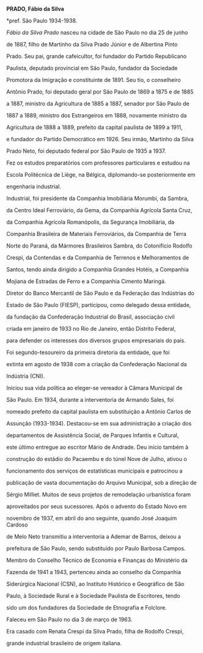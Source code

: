 **PRADO, Fábio da Silva**



\*pref. São Paulo 1934-1938.



*Fábio da Silva Prado* nasceu na cidade de São Paulo no dia 25 de junho

de 1887, filho de Martinho da Silva Prado Júnior e de Albertina Pinto

Prado. Seu pai, grande cafeicultor, foi fundador do Partido Republicano

Paulista, deputado provincial em São Paulo, fundador da Sociedade

Promotora da Imigração e constituinte de 1891. Seu tio, o conselheiro

Antônio Prado, foi deputado geral por São Paulo de 1869 a 1875 e de 1885

a 1887, ministro da Agricultura de 1885 a 1887, senador por São Paulo de

1887 a 1889, ministro dos Estrangeiros em 1888, novamente ministro da

Agricultura de 1888 a 1889, prefeito da capital paulista de 1899 a 1911,

e fundador do Partido Democrático em 1926. Seu irmão, Martinho da Silva

Prado Neto, foi deputado federal por São Paulo de 1935 a 1937.



Fez os estudos preparatórios com professores particulares e estudou na

Escola Politécnica de Liège, na Bélgica, diplomando-se posteriormente em

engenharia industrial.



Industrial, foi presidente da Companhia Imobiliária Morumbi, da Sambra,

da Centro Ideal Ferroviário, da Gema, da Companhia Agrícola Santa Cruz,

da Companhia Agrícola Romanópolis, da Segurança Imobiliária, da

Companhia Brasileira de Materiais Ferroviários, da Companhia de Terra

Norte do Paraná, da Mármores Brasileiros Sambra, do Cotonifício Rodolfo

Crespi, da Contendas e da Companhia de Terrenos e Melhoramentos de

Santos, tendo ainda dirigido a Companhia Grandes Hotéis, a Companhia

Mojiana de Estradas de Ferro e a Companhia Cimento Maringá.



Diretor do Banco Mercantil de São Paulo e da Federação das Indústrias do

Estado de São Paulo (FIESP), participou, como delegado dessa entidade,

da fundação da Confederação Industrial do Brasil, associação civil

criada em janeiro de 1933 no Rio de Janeiro, então Distrito Federal,

para defender os interesses dos diversos grupos empresariais do país.

Foi segundo-tesoureiro da primeira diretoria da entidade, que foi

extinta em agosto de 1938 com a criação da Confederação Nacional da

Indústria (CNI).



Iniciou sua vida política ao eleger-se vereador à Câmara Municipal de

São Paulo. Em 1934, durante a interventoria de Armando Sales, foi

nomeado prefeito da capital paulista em substituição a Antônio Carlos de

Assunção (1933-1934). Destacou-se em sua administração a criação dos

departamentos de Assistência Social, de Parques Infantis e Cultural,

este último entregue ao escritor Mário de Andrade. Deu início também à

construção do estádio do Pacaembu e do túnel Nove de Julho, ativou o

funcionamento dos serviços de estatísticas municipais e patrocinou a

publicação de vasta documentação do Arquivo Municipal, sob a direção de

Sérgio Milliet. Muitos de seus projetos de remodelação urbanística foram

aproveitados por seus sucessores. Após o advento do Estado Novo em

novembro de 1937, em abril do ano seguinte, quando José Joaquim Cardoso

de Melo Neto transmitiu a interventoria a Ademar de Barros, deixou a

prefeitura de São Paulo, sendo substituído por Paulo Barbosa Campos.



Membro do Conselho Técnico de Economia e Finanças do Ministério da

Fazenda de 1941 a 1943, pertenceu ainda ao conselho da Companhia

Siderúrgica Nacional (CSN), ao Instituto Histórico e Geográfico de São

Paulo, à Sociedade Rural e à Sociedade Paulista de Escritores, tendo

sido um dos fundadores da Sociedade de Etnografia e Folclore.



Faleceu em São Paulo no dia 3 de março de 1963.



Era casado com Renata Crespi da Silva Prado, filha de Rodolfo Crespi,

grande industrial brasileiro de origem italiana.




